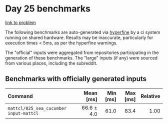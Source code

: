 # Day 25 benchmarks

[link to problem](http://adventofcode.com/2021/day/25)

The following benchmarks are auto-generated via [hyperfine](https://github.com/sharkdp/hyperfine) by a ci system running on shared hardware. Results may be inaccurate, particularly for execution times < 5ms, as per the hyperfine warnings.

The "official" inputs were aggregated from repositories participating in the generation of these benchmarks. The "large" inputs (if any) were sourced from various places, including the subreddit.

## Benchmarks with officially generated inputs
| Command | Mean [ms] | Min [ms] | Max [ms] | Relative |
|:---|---:|---:|---:|---:|
| `mattcl/025_sea_cucumber input-mattcl` | 66.6 ± 4.0 | 61.0 | 83.4 | 1.00 |
